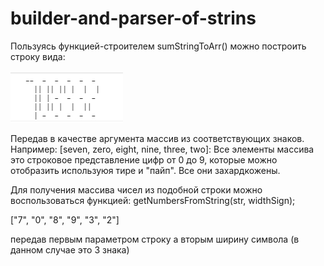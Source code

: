 # builder-and-parser-of-strins

Пользуясь функцией-строителем sumStringToArr() можно построить строку вида:

   ![alt text](43224583e9.jpg)
   
   Передав в качестве аргумента массив из соответствующих знаков.
   Например:
   [seven, zero, eight, nine, three, two]:
  Все элементы массива это строковое представление цифр от 0 до 9, 
которые можно отобразить используюя тире и "пайп". Все они захардкожены.

Для получения массива чисел из подобной строки можно воспользоваться  функцией:
getNumbersFromString(str, widthSign);

["7", "0", "8", "9", "3", "2"]

передав первым параметром строку а вторым ширину символа (в данном случае это 3 знака)
